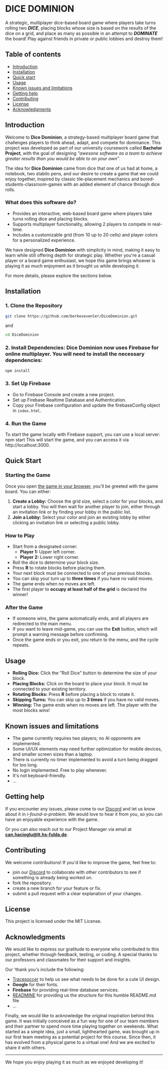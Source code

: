 # DICE DOMINION

A strategic, multiplayer dice-based board game where players take turns rolling two ***DICE***, placing blocks whose size is based on the results of the dice on a grid, and place as many as possible in an attempt to ***DOMINATE*** the board! Play against friends in private or public lobbies and destroy them!

## Table of contents

* [Introduction](#introduction)
* [Installation](#installation)
* [Quick start](#quick-start)
* [Usage](#usage)
* [Known issues and limitations](#known-issues-and-limitations)
* [Getting help](#getting-help)
* [Contributing](#contributing)
* [License](#license)
* [Acknowledgments](#acknowledgments)



## Introduction

Welcome to **Dice Dominion**, a strategy-based multiplayer board game that challenges players to think ahead, adapt, and compete for dominance. This project was developed as part of our university coursework called **Bachelor Project**, with the goal of designing *"awesone software as a team to achieve greater results than you would be able to on your own"*.   

The idea for **Dice Dominion** came from dice that one of us had at home, a notebook, two stabilo pens, and our desire to create a game that we could enjoy together, inspired by classic tile-placement mechanics and bored-students-classroom-games with an added element of chance through dice rolls.

### What does this software do?  
- Provides an interactive, web-based board game where players take turns rolling dice and placing blocks.  
- Supports multiplayer functionality, allowing 2 players to compete in real-time.  
- Includes a customizable grid (from 10 up to 20 cells) and player colors for a personalized experience.  

We have designed **Dice Dominion** with simplicity in mind, making it easy to learn while still offering depth for strategic play. Whether you're a casual player or a board game enthusiast, we hope this game brings whoever is playing it as much enjoyment as it brought us while developing it.  

For more details, please explore the sections below.



## Installation

### **1️. Clone the Repository**
```sh
git clone https://github.com/berkesevenler/DiceDominion.git
```
and
``` sh
cd DiceDominion
```

### **2️. Install Dependencies: Dice Dominion now uses Firebase for online multiplayer. You will need to install the necessary dependencies:**
```sh
npm install
```

### **3️. Set Up Firebase**
- Go to Firebase Console and create a new project.
- Set up Firebase Realtime Database and Authentication.
- Copy your Firebase configuration and update the firebaseConfig object in `index.html`.

### **4️. Run the Game** 
To start the game locally with Firebase support, you can use a local server:
npm start
This will start the game, and you can access it via http://localhost:3000.



## Quick Start

### Starting the Game

Once you open [the game in your browser](https://berkesevenler.github.io/HostingTest-DiceDominion/), you'll be greeted with the game board. You can either:

1. **Create a Lobby:** Choose the grid size, select a color for your blocks, and start a lobby. You will then wait for another player to join, either through an invitation link or by finding your lobby in the public list.
2. **Join a Lobby:** Select your color and join an existing lobby by either clicking an invitation link or selecting a public lobby.

### How to Play

- Start from a designated corner:
  - **Player 1:** Upper left corner.
  - **Player 2:** Lower right corner.
- Roll the dice to determine your block size.
- Press **R** to rotate blocks before placing them.
- Your next block must be connected to one of your previous blocks.
- You can skip your turn up to **three times** if you have no valid moves.
- The game ends when no moves are left.
- The first player to **occupy at least half of the grid** is declared the winner!

### After the Game

- If someone wins, the game automatically ends, and all players are redirected to the main menu.
- If you want to leave mid-game, you can use the **Exit** button, which will prompt a warning message before confirming.
- Once the game ends or you exit, you return to the menu, and the cycle repeats.



## Usage

- **Rolling Dice:** Click the "Roll Dice" button to determine the size of your block.
- **Placing Blocks:** Click on the board to place your block. It must be connected to your existing territory.
- **Rotating Blocks:** Press **R** before placing a block to rotate it.
- **Skipping Turns:** You can skip up to **3 times** if you have no valid moves.
- **Winning:** The game ends when no moves are left. The player with the most blocks wins!



## Known issues and limitations

* The game currently requires two players; no AI opponents are implemented.
* Some UI/UX elements may need further optimization for mobile devices, and smaller screen sizes than a laptop.
* There is currently no timer implemented to avoid a turn being dragged for too long.
* No login implemented. Free to play whenever.
* It's not keyboard-friendly.
* ...



## Getting help

If you encounter any issues, please come to our [Discord](https://discord.gg/wT3dqwhp) and let us know about it in *i-found-a-problem*. We would love to hear it from you, so you can have an enjoyable experience with the game.

Or you can also reach out to our Project Manager via email at **can.hacioglu@lt.hs-fulda.de**.



## Contributing

We welcome contributions! If you'd like to improve the game, feel free to:
 - join our [Discord](https://discord.gg/wT3dqwhp) to collaborate with other contributors to see if something is already being worked on.
 - fork the repository.
 - create a new branch for your feature or fix.
 - submit a pull request with a clear explanation of your changes.



## License

This project is licensed under the MIT License.



## Acknowledgments

We would like to express our gratitude to everyone who contributed to this project, whether through feedback, testing, or coding. A special thanks to our professors and classmates for their support and insights.

Our 'thank you's include the following: 
* [Tracesoccer](https://tracesoccer.io/) to help us see what needs to be done for a cute UI design.
* **Google** for their fonts.
* **Firebase** for providing real-time database services.
* [READMINE](https://github.com/mhucka/readmine?tab=readme-ov-file) for providing us the structure for this humble README.md file
* ...


Finally, we would like to acknowledge the original inspiration behind this game. It was initially conceived as a fun way for one of our team members and their partner to spend more time playing together on weekends. What started as a simple idea, just a small, lighthearted game, was brought up in our first team meeting as a potential project for this course. Since then, it has evolved from a physical game to a virtual one! And we are excited to share it with others.

---

We hope you enjoy playing it as much as we enjoyed developing it!

